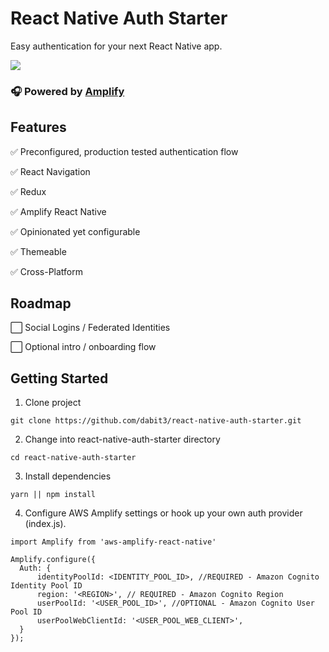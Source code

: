 # React Native Auth Starter

Easy authentication for your next React Native app.

![](https://i.imgur.com/v4DiE7Z.jpg)

### 🎧 Powered by [Amplify](https://github.com/aws/aws-amplify)

## Features   

✅ Preconfigured, production tested authentication flow  

✅ React Navigation   

✅ Redux   

✅ Amplify React Native     

✅ Opinionated yet configurable   

✅ Themeable   

✅ Cross-Platform   


## Roadmap    

⬜️ Social Logins / Federated Identities

⬜️ Optional intro / onboarding flow    


## Getting Started   

1. Clone project   

```
git clone https://github.com/dabit3/react-native-auth-starter.git
```

2. Change into react-native-auth-starter directory   

```
cd react-native-auth-starter
```

3. Install dependencies   

```
yarn || npm install
```

4. Configure AWS Amplify settings or hook up your own auth provider (index.js).   

```
import Amplify from 'aws-amplify-react-native'

Amplify.configure({
  Auth: {
      identityPoolId: <IDENTITY_POOL_ID>, //REQUIRED - Amazon Cognito Identity Pool ID
      region: '<REGION>', // REQUIRED - Amazon Cognito Region
      userPoolId: '<USER_POOL_ID>', //OPTIONAL - Amazon Cognito User Pool ID
      userPoolWebClientId: '<USER_POOL_WEB_CLIENT>',
  }
});
```

